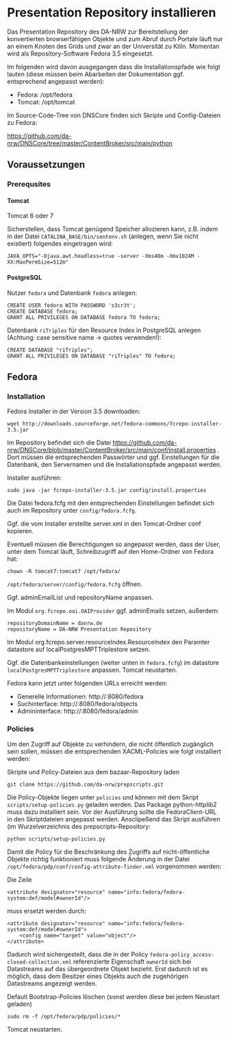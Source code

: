 # Presentation Repository installieren

Das Presentation Repository des DA-NRW zur Bereitstellung der konvertierten browserfähigen Objekte und zum Abruf durch Portale läuft nur an einem Knoten des Grids und zwar an der Universität zu Köln. Momentan wird als Repository-Software Fedora 3.5 eingesetzt.

Im folgenden wird davon ausgegangen dass die Installationspfade wie folgt lauten (diese müssen beim Abarbeiten der Dokumentation ggf. entsprechend angepasst werden):
* Fedora: /opt/fedora
* Tomcat: /opt/tomcat

Im Source-Code-Tree von DNSCore finden sich Skripte und Config-Dateien zu Fedora:

https://github.com/da-nrw/DNSCore/tree/master/ContentBroker/src/main/python
    
## Voraussetzungen

### Prerequsites 

#### Tomcat

Tomcat 6 oder 7

Sicherstellen, dass Tomcat genügend Speicher allozieren kann, z.B. indem in der Datei `CATALINA_BASE/bin/sentenv.sh` (anlegen, wenn Sie nicht existiert) folgendes eingetragen wird:

    JAVA_OPTS="-Djava.awt.headless=true -server -Xms48m -Xmx1024M -XX:MaxPermSize=512m"

#### PostgreSQL

Nutzer `fedora` und Datenbank `fedora` anlegen:

    CREATE USER fedora WITH PASSWORD 's3cr3t';
    CREATE DATABASE fedora;
    GRANT ALL PRIVILEGES ON DATABASE fedora TO fedora;

Datenbank `riTriples` für den Resource Index in PostgreSQL anlegen (Achtung: case sensitive name -> quotes verwenden!):

    CREATE DATABASE "riTriples";
    GRANT ALL PRIVILEGES ON DATABASE "riTriples" TO fedora;
    
## Fedora

### Installation

Fedora Installer in der Version 3.5 downloaden:

    wget http://downloads.sourceforge.net/fedora-commons/fcrepo-installer-3.5.jar

Im Repository befindet sich die Datei https://github.com/da-nrw/DNSCore/blob/master/ContentBroker/src/main/conf/install.properties . Dort müssen die entsprechenden Passwörter und ggf. Einstellungen für die Datenbank, den Servernamen und die Installationspfade angepasst werden.

Installer ausführen:

    sudo java -jar fcrepo-installer-3.5.jar config/install.properties

Die Datei fedora.fcfg mit den entsprechenden Einstellungen befindet sich auch im Repository unter `config/fedora.fcfg`.

Ggf. die vom Installer erstellte server.xml in den Tomcat-Ordner conf kopieren. 

Eventuell müssen die Berechtigungen so angepasst werden, dass der User, unter dem Tomcat läuft, Schreibzugriff auf den Home-Ordner von Fedora hat:

    chown -R tomcat7:tomcat7 /opt/fedora/

`/opt/fedora/server/config/fedora.fcfg` öffnen.

Ggf. adminEmailList und repositoryName anpassen.

Im Modul `org.fcrepo.oai.OAIProvider` ggf. adminEmails setzen, außerdem:

    repositoryDomainName = danrw.de
    repositoryName = DA-NRW Presentation Repository

Im Modul org.fcrepo.server.resourceIndex.ResourceIndex den Paramter datastore auf localPostgresMPTTriplestore setzen.

Ggf. die Datenbankeinstellungen (weiter unten in `fedora.fcfg`) im datastore `localPostgresMPTTriplestore` anpassen.
Tomcat neustarten.

Fedora kann jetzt unter folgenden URLs erreicht werden:
* Generelle Informationen: http://<servername>:8080/fedora
* Suchinterface: http://<servername>:8080/fedora/objects
* Admininterface: http://<servername>:8080/fedora/admin

### Policies

Um den Zugriff auf Objekte zu verhindern, die nicht öffentlich zugänglich sein sollen, müssen die entsprechenden XACML-Policies wie folgt installiert werden:
    
Skripte und Policy-Dateien aus dem bazaar-Repository laden

    git clone https://github.com/da-nrw/prepscripts.git

Die Policy-Objekte liegen unter `policies` und können mit dem Skript `scripts/setup-policies.py` geladen werden. Das Package python-httplib2 muss dazu installiert sein. Vor der Ausführung sollte die FedoraClient-URL in den Skriptdateien angepasst werden. Ansclipeßend das Skript ausführen (im Wurzelverzeichnis des prepscripts-Repository:

    python scripts/setup-policies.py

Damit die Policy für die Beschränkung des Zugriffs auf nicht-öffentliche Objekte richtig funktioniert muss folgende Änderung in der Datei `/opt/fedora/pdp/conf/config-attribute-finder.xml` vorgenommen werden:

Die Zeile

    <attribute designator="resource" name="info:fedora/fedora-system:def/model#ownerId"/>
    
muss ersetzt werden durch:

    <attribute designator="resource" name="info:fedora/fedora-system:def/model#ownerId">
        <config name="target" value="object"/>
    </attribute>
    
Dadurch wird sichergestellt, dass die in der Policy `fedora-policy_access-closed-collection.xml` referenzierte Eigenschaft `ownerId` sich bei Datastreams auf das übergeordnete Objekt bezieht. Erst dadurch ist es möglich, dass dem Besitzer eines Objekts auch die zugehörigen Datastreams angezeigt werden.

Default Bootstrap-Policies löschen (sonst werden diese bei jedem Neustart geladen)

    sudo rm -f /opt/fedora/pdp/policies/*

Tomcat neustarten.



